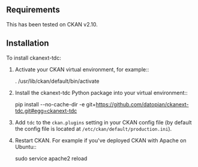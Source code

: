 ## Requirements

This has been tested on CKAN v2.10.

## Installation

To install ckanext-tdc:

1. Activate your CKAN virtual environment, for example::

     . /usr/lib/ckan/default/bin/activate

2. Install the ckanext-tdc Python package into your virtual environment::

     pip install --no-cache-dir -e git+https://github.com/datopian/ckanext-tdc.git#egg=ckanext-tdc

3. Add ``tdc`` to the ``ckan.plugins`` setting in your CKAN
   config file (by default the config file is located at
   ``/etc/ckan/default/production.ini``).

4. Restart CKAN. For example if you've deployed CKAN with Apache on Ubuntu::

     sudo service apache2 reload
